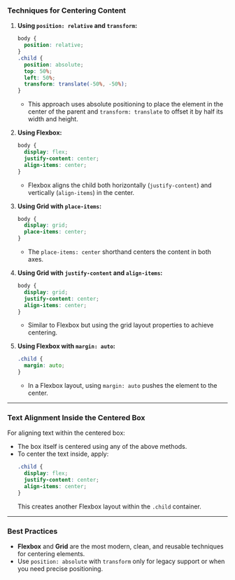 ### **Techniques for Centering Content**

1. **Using `position: relative` and `transform`:**
   ```css
   body {
     position: relative;
   }
   .child {
     position: absolute;
     top: 50%;
     left: 50%;
     transform: translate(-50%, -50%);
   }
   ```
   - This approach uses absolute positioning to place the element in the center of the parent and `transform: translate` to offset it by half its width and height.

2. **Using Flexbox:**
   ```css
   body {
     display: flex;
     justify-content: center;
     align-items: center;
   }
   ```
   - Flexbox aligns the child both horizontally (`justify-content`) and vertically (`align-items`) in the center.

3. **Using Grid with `place-items`:**
   ```css
   body {
     display: grid;
     place-items: center;
   }
   ```
   - The `place-items: center` shorthand centers the content in both axes.

4. **Using Grid with `justify-content` and `align-items`:**
   ```css
   body {
     display: grid;
     justify-content: center;
     align-items: center;
   }
   ```
   - Similar to Flexbox but using the grid layout properties to achieve centering.

5. **Using Flexbox with `margin: auto`:**
   ```css
   .child {
     margin: auto;
   }
   ```
   - In a Flexbox layout, using `margin: auto` pushes the element to the center.

---

### **Text Alignment Inside the Centered Box**

For aligning text within the centered box:
- The box itself is centered using any of the above methods.
- To center the text inside, apply:
  ```css
  .child {
    display: flex;
    justify-content: center;
    align-items: center;
  }
  ```
  This creates another Flexbox layout within the `.child` container.

---

### **Best Practices**
- **Flexbox** and **Grid** are the most modern, clean, and reusable techniques for centering elements.
- Use `position: absolute` with `transform` only for legacy support or when you need precise positioning.
